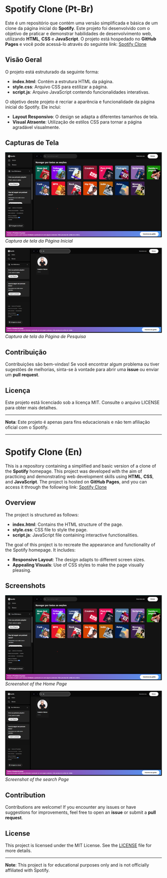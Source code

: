 # Spotify Clone (Pt-Br)

Este é um repositório que contém uma versão simplificada e básica de um clone da página inicial do **Spotify**. Este projeto foi desenvolvido com o objetivo de praticar e demonstrar habilidades de desenvolvimento web, utilizando **HTML**, **CSS** e **JavaScript**. O projeto está hospedado no **GitHub Pages** e você pode acessá-lo através do seguinte link: [Spotify Clone](https://danielmadr.github.io/Spotify_ClonePage/)

## Visão Geral

O projeto está estruturado da seguinte forma:

- **index.html**: Contém a estrutura HTML da página.
- **style.css**: Arquivo CSS para estilizar a página.
- **script.js**: Arquivo JavaScript contendo funcionalidades interativas.

O objetivo deste projeto é recriar a aparência e funcionalidade da página inicial do Spotify. Ele inclui:

- **Layout Responsivo**: O design se adapta a diferentes tamanhos de tela.
- **Visual Atraente**: Utilização de estilos CSS para tornar a página agradável visualmente.
  
## Capturas de Tela

![Página Inicial](screenshots/home.png)
*Captura de tela da Página Inicial*

![Página de Produtos](screenshots/search.png)
*Captura de tela da Página de Pesquisa*

## Contribuição

Contribuições são bem-vindas! Se você encontrar algum problema ou tiver sugestões de melhorias, sinta-se à vontade para abrir uma **issue** ou enviar um **pull request**.

## Licença

Este projeto está licenciado sob a licença MIT. Consulte o arquivo LICENSE para obter mais detalhes.

---

**Nota**: Este projeto é apenas para fins educacionais e não tem afiliação oficial com o Spotify.

***

# Spotify Clone (En)

This is a repository containing a simplified and basic version of a clone of the **Spotify** homepage. This project was developed with the aim of practicing and demonstrating web development skills using **HTML**, **CSS**, and **JavaScript**. The project is hosted on **GitHub Pages**, and you can access it through the following link: [Spotify Clone](https://danielmadr.github.io/Spotify-ClonePage/)

## Overview

The project is structured as follows:

- **index.html**: Contains the HTML structure of the page.
- **style.css**: CSS file to style the page.
- **script.js**: JavaScript file containing interactive functionalities.

The goal of this project is to recreate the appearance and functionality of the Spotify homepage. It includes:

- **Responsive Layout**: The design adapts to different screen sizes.
- **Appealing Visuals**: Use of CSS styles to make the page visually pleasing.

## Screenshots

![Home Page](screenshots/home.png)
*Screenshot of the Home Page*

![Products Page](screenshots/search.png)
*Screenshot of the search Page*

## Contribution

Contributions are welcome! If you encounter any issues or have suggestions for improvements, feel free to open an **issue** or submit a **pull request**.

## License

This project is licensed under the MIT License. See the [LICENSE](LICENSE) file for more details.

---

**Note**: This project is for educational purposes only and is not officially affiliated with Spotify.
